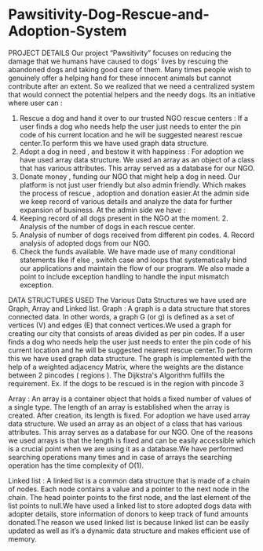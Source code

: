 # Pawsitivity-Dog-Rescue-and-Adoption-System


PROJECT DETAILS 
Our project “Pawsitivity” focuses on reducing the damage that we humans have caused to dogs' lives by rescuing the abandoned dogs and taking good care of them. Many times people wish to genuinely offer a helping hand for these innocent animals but cannot contribute after an extent. So we realized that we need a centralized system that would connect the potential helpers and the needy dogs. Its an initiative where user can : 
1. Rescue a dog and hand it over to our trusted NGO rescue centers : If a user finds a dog who needs help the user just needs to enter the pin code of his current location and he will be suggested nearest rescue center.To perform this we have used graph data structure. 
2. Adopt a dog in need , and bestow it with happiness : For adoption we have used array data structure. We used an array as an object of a class that has various attributes. This array served as a database for our NGO.
3. Donate money , funding our NGO that might help a dog in need. 
Our platform is not just user friendly but also admin friendly. Which makes the process of rescue , adoption and donation easier.At the admin side we keep record of various details and analyze the data for further expansion of business. 
At the admin side we have : 
1. Keeping record of all dogs present in the NGO at the moment. 2. Analysis of the number of dogs in each rescue center. 
3. Analysis of number of dogs received from different pin codes. 4. Record analysis of adopted dogs from our NGO. 
5. Check the funds available. 
We have made use of many conditional statements like if else , switch case and loops that systematically bind our applications and maintain the flow of our program. We also made a point to include exception handling to handle the input mismatch exception. 



DATA STRUCTURES USED 
The Various Data Structures we have used are Graph, Array and Linked list. 
Graph : A graph is a data structure that stores connected data. In other words, a graph G (or g) is defined as a set of vertices (V) and edges (E) that connect vertices.We used a graph for creating our city that consists of areas divided as per pin codes. If a user finds a dog who needs help the user just needs to enter the pin code of his current location and he will be suggested nearest rescue center.To perform this we have used graph data structure. 
The graph is implemented with the help of a weighted adjacency Matrix, where the weights are the distance between 2 pincodes ( regions ). The Dijkstra's Algorithm fulfills the requirement. 
Ex. If the dogs to be rescued is in the region with pincode 3 

Array : An array is a container object that holds a fixed number of values of a single type. The length of an array is established when the array is created. After creation, its length is fixed. For adoption we have used array data structure. We used an array as an object of a class that has various attributes. This array serves as a database for our NGO. One of the reasons we used arrays is that the length is fixed and can be easily accessible which is a crucial point when we are using it as a database.We have performed searching operations many times and in case of arrays the searching operation has the time complexity of O(1).

Linked list : A linked list is a common data structure that is made of a chain of nodes. Each node contains a value and a pointer to the next node in the chain. The head pointer points to the first node, and the last element of the list points to null.We have used a linked list to store adopted dogs data with adopter details, store information of donors to keep track of fund amounts donated.The reason we used linked list is because linked list can be easily updated as well as it’s a dynamic data structure and makes efficient use of memory. 




